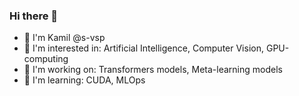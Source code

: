 ### Hi there 👋

<!--
**s-vsp/s-vsp** is a ✨ _special_ ✨ repository because its `README.md` (this file) appears on your GitHub profile.

Here are some ideas to get you started:

- 🔭 I’m currently working on ...
- 🌱 I’m currently learning ...
- 👯 I’m looking to collaborate on ...
- 🤔 I’m looking for help with ...
- 💬 Ask me about ...
- 📫 How to reach me: ...
- 😄 Pronouns: ...
- ⚡ Fun fact: ...
-->

- 🦄 I'm Kamil @s-vsp
- 🦘 I'm interested in: Artificial Intelligence, Computer Vision, GPU-computing
- 🦜 I'm working on: Transformers models, Meta-learning models
- 🦚 I'm learning: CUDA, MLOps
